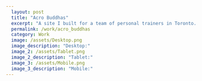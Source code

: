 ```yaml
---
  layout: post
  title: "Acro Buddhas"
  excerpt: "A site I built for a team of personal trainers in Toronto. This iteration of the Acro Buddhas site can be found <a href="http://acrobuddhas.github.io/"> here </a>. A more robust version is in the process of being designed and is set to go live in early August."
  permalink: /work/acro_buddhas
  category: Work
  image: /assets/Desktop.png
  image_description: "Desktop:"
  image_2: /assets/Tablet.png
  image_2_description: "Tablet:"
  image_3: /assets/Mobile.png
  image_3_description: "Mobile:"
---
```



